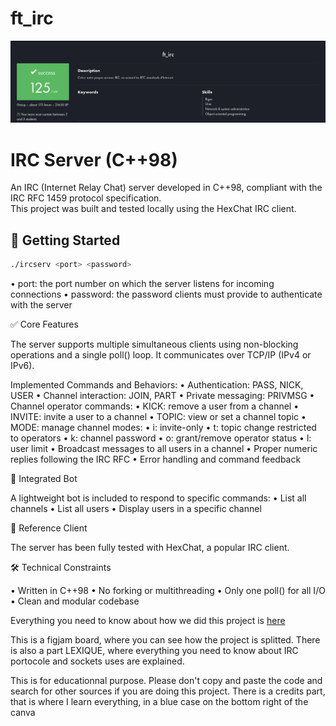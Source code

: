 # ft_irc

<img src="https://github.com/hlefevregit/ft_irc/blob/main/Screenshot%20from%202025-04-30%2017-36-04.png"/>




# IRC Server (C++98)


An IRC (Internet Relay Chat) server developed in C++98, compliant with the IRC RFC 1459 protocol specification.  
This project was built and tested locally using the HexChat IRC client.



## 🚀 Getting Started

```bash
./ircserv <port> <password>
```

•	port: the port number on which the server listens for incoming connections
•	password: the password clients must provide to authenticate with the server



✅ Core Features


The server supports multiple simultaneous clients using non-blocking operations and a single poll() loop.
It communicates over TCP/IP (IPv4 or IPv6).



Implemented Commands and Behaviors:
•	Authentication: PASS, NICK, USER
•	Channel interaction: JOIN, PART
•	Private messaging: PRIVMSG
•	Channel operator commands:
•	KICK: remove a user from a channel
•	INVITE: invite a user to a channel
•	TOPIC: view or set a channel topic
•	MODE: manage channel modes:
  •	i: invite-only
  •	t: topic change restricted to operators
  •	k: channel password
  •	o: grant/remove operator status
  •	l: user limit
•	Broadcast messages to all users in a channel
•	Proper numeric replies following the IRC RFC
•	Error handling and command feedback



🤖 Integrated Bot

A lightweight bot is included to respond to specific commands:
•	List all channels
•	List all users
•	Display users in a specific channel


🧪 Reference Client

The server has been fully tested with HexChat, a popular IRC client.


🛠 Technical Constraints

•	Written in C++98
•	No forking or multithreading
•	Only one poll() for all I/O
•	Clean and modular codebase



Everything you need to know about how we did this project is [here](https://www.figma.com/board/TEviHsREY663xd6BxfD1UQ/ft_irc?node-id=1-2&t=7nu0W9odqgLg8YLp-1) 

This is a figjam board, where you can see how the project is splitted. There is also a part LEXIQUE, where everything you need to know about IRC portocole and sockets uses are explained.

This is for educationnal purpose. Please don't copy and paste the code and search for other sources if you are doing this project. There is a credits part, that is where I learn everything, in a blue case on the bottom right of the canva
